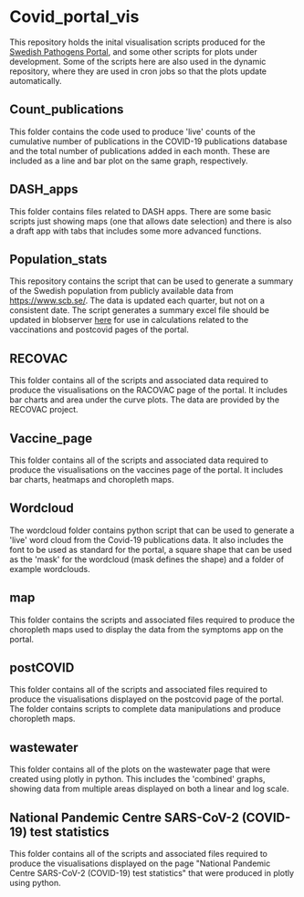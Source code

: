 # Covid_portal_vis

This repository holds the inital visualisation scripts produced for the [Swedish Pathogens Portal](https://pathogens.se), and some other scripts for plots under development. Some of the scripts here are also used in the dynamic repository, where they are used in cron jobs so that the plots update automatically.

## Count_publications

This folder contains the code used to produce 'live' counts of the cumulative number of publications in the COVID-19 publications database and the total number of publications added in each month. These are included as a line and bar plot on the same graph, respectively. 

## DASH_apps

This folder contains files related to DASH apps. There are some basic scripts just showing maps (one that allows date selection) and there is also a draft app with tabs that includes some more advanced functions.

## Population_stats

This repository contains the script that can be used to generate a summary of the Swedish population from publicly available data from https://www.scb.se/. The data is updated each quarter, but not on a consistent date. The script generates a summary excel file should be updated in blobserver [here](https://blobserver.dc.scilifelab.se/blob/SCB_pop_data.xlsx/info) for use in calculations related to the vaccinations and postcovid pages of the portal.

## RECOVAC

This folder contains all of the scripts and associated data required to produce the visualisations on the RACOVAC page of the portal. It includes bar charts and area under the curve plots. The data are provided by the RECOVAC project.

## Vaccine_page

This folder contains all of the scripts and associated data required to produce the visualisations on the vaccines page of the portal. It includes bar charts, heatmaps and choropleth maps. 

## Wordcloud

The wordcloud folder contains python script that can be used to generate a 'live' word cloud from the Covid-19 publications data. It also includes the font to be used as standard for the portal, a square shape that can be used as the 'mask' for the wordcloud (mask defines the shape) and a folder of example wordclouds. 

## map

This folder contains the scripts and associated files required to produce the choropleth maps used to display  the data from the symptoms app on the portal.

## postCOVID

This folder contains all of the scripts and associated files required to produce the visualisations displayed on the postcovid page of the portal. The folder contains scripts to complete data manipulations and produce choropleth maps.

## wastewater

This folder contains all of the plots on the wastewater page that were created using plotly in python. This includes the 'combined' graphs, showing data from multiple areas displayed on both a linear and log scale.

## National Pandemic Centre SARS-CoV-2 (COVID-19) test statistics

This folder contains all of the scripts and associated files required to produce the visualisations displayed on the  page "National Pandemic Centre SARS-CoV-2 (COVID-19) test statistics" that were produced in plotly using python.
